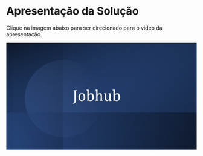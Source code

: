 # Apresentação da Solução

Clique na imagem abaixo para ser direcionado para o video da apresentação.

[![JobHub](https://github.com/ICEI-PUC-Minas-PMV-ADS/pmv-ads-2023-2-e2-proj-int-t9-jobhub/blob/main/docs/img/capa.png)](https://www.youtube.com/watch?v=kC0mEB2ek7E)
